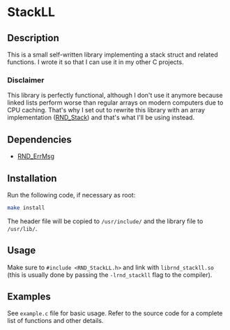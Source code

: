 # StackLL

## Description

This is a small self-written library implementing a stack struct and related functions.
I wrote it so that I can use it in my other C projects.

### Disclaimer

This library is perfectly functional, although I don't use it anymore because linked lists perform worse than
regular arrays on modern computers due to CPU caching. That's why I set out to rewrite this library with an array
implementation ([RND\_Stack](https://github.com/randoragon/rnd-libs/tree/master/stack)) and that's what I'll be using instead.

## Dependencies

- [RND\_ErrMsg](https://github.com/randoragon/rnd-libs/tree/master/errmsg)

## Installation

Run the following code, if necessary as root:

```sh
make install
```

The header file will be copied to `/usr/include/` and the library file to `/usr/lib/`.

## Usage

Make sure to `#include <RND_StackLL.h>` and link with `librnd_stackll.so` (this is usually
done by passing the `-lrnd_stackll` flag to the compiler).

## Examples

See `example.c` file for basic usage. Refer to the source code for a complete list of functions
and other details.
